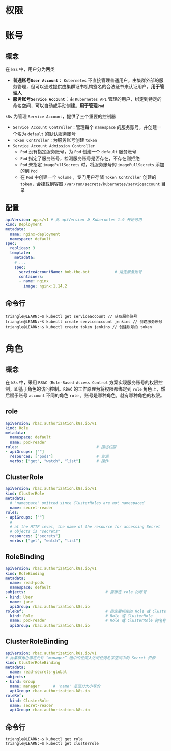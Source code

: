 # 权限


# 账号

## 概念

在 `k8s` 中，用户分为两类
- **普通账号`User Account`**： `Kubernetes` 不直接管理普通用户，由集群外部的服务管理，但可以通过提供由集群证书机构签名的合法证书来认证用户。**用于管理人**
- **服务账号`Service Account`**：由 `Kubernetes API` 管理的用户，绑定到特定的命名空间，可以自动或手动创建。**用于管理`Pod`**

`k8s` 为管理 `Service Account`，提供了三个重要的控制器
- `Service Account Controller` : 管理每个 `namespace` 的服务账号，并创建一个名为 `default` 的默认服务账号
- `Token Controller` : 为服务账号创建 `token`
- `Service Account Admission Controller`
  - `Pod` 没有指定服务账号，为 `Pod` 创建一个 `default` 服务账号
  - `Pod` 指定了服务账号，检测服务账号是否存在，不存在则拒绝
  - `Pod` 未指定 `imagePullSecrets` 时，将服务账号的 `imagePullSecrets` 添加的到 `Pod`
  - 在 `Pod` 中创建一个 `volume` ，专门用户存储 `Token Controller` 创建的 `token`，会挂载到容器 `/var/run/secrets/kubernetes/serviceaccount` 目录

## 配置

```yaml
apiVersion: apps/v1 # 此 apiVersion 从 Kubernetes 1.9 开始可用
kind: Deployment
metadata:
  name: nginx-deployment
  namespace: default
spec:
  replicas: 3
  template:
    metadata:
    # ...
    spec:
      serviceAccountName: bob-the-bot           # 指定服务账号
      containers:
      - name: nginx
        image: nginx:1.14.2
```

## 命令行

```term
triangle@LEARN:~$ kubectl get serviceaccount // 获取服务账号
triangle@LEARN:~$ kubectl create serviceaccount jenkins // 创建服务账号
triangle@LEARN:~$ kubectl create token jenkins // 创建账号的 token 
```

# 角色

## 概念

在 `k8s` 中，采用 `RBAC（Role-Based Access Control` 方案实现服务账号的权限控制，即基于角色的访问控制。`RBAC` 的工作原理为将权限都绑定到 `role` 角色上，然后赋予账号 `account` 不同的角色 `role` ，账号是哪种角色，就有哪种角色的权限。

## role

```yaml
apiVersion: rbac.authorization.k8s.io/v1
kind: Role
metadata:
  namespace: default
  name: pod-reader
rules:                                  # 描述权限
- apiGroups: [""] 
  resources: ["pods"]                   # 资源
  verbs: ["get", "watch", "list"]       # 操作
```

## ClusterRole

```yaml
apiVersion: rbac.authorization.k8s.io/v1
kind: ClusterRole
metadata:
  # "namespace" omitted since ClusterRoles are not namespaced
  name: secret-reader
rules:
- apiGroups: [""]
  #
  # at the HTTP level, the name of the resource for accessing Secret
  # objects is "secrets"
  resources: ["secrets"]
  verbs: ["get", "watch", "list"]
```

## RoleBinding


```yaml
apiVersion: rbac.authorization.k8s.io/v1
kind: RoleBinding
metadata:
  name: read-pods
  namespace: default
subjects:                                   # 要绑定 role 的账号
- kind: User
  name: jane 
  apiGroup: rbac.authorization.k8s.io
roleRef:                                    # 指定要绑定的 Role 或 ClusterRole 
  kind: Role                                # Role 或 ClusterRole
  name: pod-reader                          # Role 或 ClusterRole 的名称
  apiGroup: rbac.authorization.k8s.io
```

## ClusterRoleBinding

```yaml
apiVersion: rbac.authorization.k8s.io/v1
# 此集群角色绑定允许 “manager” 组中的任何人访问任何名字空间中的 Secret 资源
kind: ClusterRoleBinding
metadata:
  name: read-secrets-global
subjects:
- kind: Group
  name: manager      # 'name' 是区分大小写的
  apiGroup: rbac.authorization.k8s.io
roleRef:
  kind: ClusterRole
  name: secret-reader
  apiGroup: rbac.authorization.k8s.io
```

## 命令行

```term
triangle@LEARN:~$ kubectl get role
triangle@LEARN:~$ kubectl get clusterrole
```






